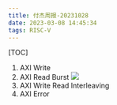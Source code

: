```yaml
---
title: 付杰周报-20231028
date: 2023-03-08 14:45:34
tags: RISC-V
---
```


[TOC]

1. AXI Write
2. AXI Read Burst
   ![](https://s2.loli.net/2023/12/22/wzpZKsP9jnytfg1.png)
3. AXI Write Read Interleaving
4. AXI Error
